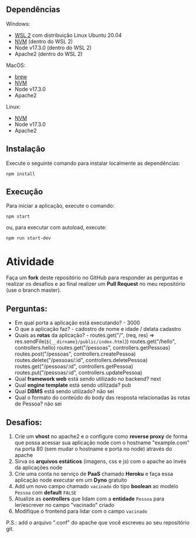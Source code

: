 ## Dependências

Windows:
- [WSL 2](https://docs.microsoft.com/pt-br/windows/wsl/install) com distribuição Linux Ubuntu 20.04
- [NVM](https://github.com/nvm-sh/nvm) (dentro do WSL 2)
- Node v17.3.0 (dentro do WSL 2)
- Apache2 (dentro do WSL 2)

MacOS:
- [brew](https://brew.sh/index_pt-br)
- [NVM](https://github.com/nvm-sh/nvm)
- Node v17.3.0
- Apache2

Linux:
- [NVM](https://github.com/nvm-sh/nvm)
- Node v17.3.0
- Apache2

## Instalação

Execute o seguinte comando para instalar localmente as dependências:

```
npm install
```
## Execução

Para iniciar a aplicação, execute o comando:
```
npm start
```

ou, para executar com autoload, execute:

```
npm run start-dev
```

# Atividade

Faça um **fork** deste repositório no GitHub para responder as perguntas e realizar os desafios e ao final realizer um **Pull Request** no meu repositório (use o branch master).

## Perguntas:

- Em qual porta a aplicação está executando? - 3000
- O que a aplicação faz? - cadostro de nome e idade /  delata cadastro
- Quais as **rotas** da aplicação? - routes.get("/", (req, res) => res.sendFile(`${__dirname}/public/index.html`))
                                                routes.get("/hello", controllers.hello)
                                                routes.get("/pessoas", controllers.getPessoas)
                                                routes.post("/pessoas", controllers.createPessoa)
                                                routes.delete("/pessoas/:id", controllers.deletePessoa)
                                                routes.get("/pessoas/:id", controllers.getPessoa)
                                                routes.put("/pessoas/:id", controllers.updatePessoa)
- Qual **framework web** está sendo utilizado no backend?  next
- Qual **engine template** está sendo utilizada? pub
- Qual **DBMS** está sendo utilizado? não sei
- Qual o formato do conteúdo do body das resposta relacionadas às rotas de Pessoa? não sei

## Desafios:

1. Crie um **vhost** no apache2 e o configure como **reverse proxy** de forma que possa acessar sua aplicação node com o hostname "example.com" na porta 80 (sem mudar o hostname e porta no node) através do apache
2. Sirva os **arquivos estáticos** (imagens, css e js) com o apache ao invés da aplicações node
3. Crie uma conta no serviço de **PaaS** chamado **Heroku** e faça essa aplicação node executar em um **Dyno** gratuito
4. Add um novo campo chamado `vacinado` do tipo **boolean** ao modelo `Pessoa` com **default** `FALSE`
5. Atualize as **controllers** que lidam com a **entidade** `Pessoa` para ler/escrever no campo "vacinado" criado
6. Modifique o frontend para lidar com o campo `vacinado`

P.S.: add o arquivo ".conf" do apache que você escreveu ao seu repositório git.
